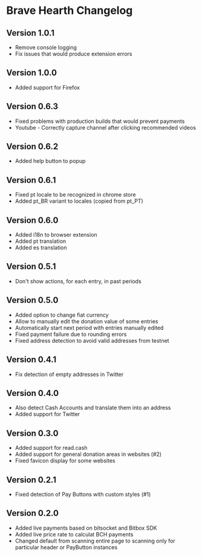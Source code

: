 Brave Hearth Changelog
======================

Version 1.0.1
-------------

 * Remove console logging
 * Fix issues that would produce extension errors

Version 1.0.0
-------------

 * Added support for Firefox

Version 0.6.3
-------------

 * Fixed problems with production builds that would prevent payments
 * Youtube - Correctly capture channel after clicking recommended videos

Version 0.6.2
-------------

 * Added help button to popup

Version 0.6.1
-------------

 * Fixed pt locale to be recognized in chrome store
 * Added pt_BR variant to locales (copied from pt_PT)

Version 0.6.0
-------------

  * Added i18n to browser extension
  * Added pt translation
  * Added es translation

Version 0.5.1
-------------

  * Don't show actions, for each entry, in past periods

Version 0.5.0
-------------

  * Added option to change fiat currency
  * Allow to manually edit the donation value of some entries
  * Automatically start next period with entries manually edited
  * Fixed payment failure due to rounding errors
  * Fixed address detection to avoid valid addresses from testnet

Version 0.4.1
-------------

  * Fix detection of empty addresses in Twitter

Version 0.4.0
-------------

  * Also detect Cash Accounts and translate them into an address
  * Added support for Twitter

Version 0.3.0
-------------

  * Added support for read.cash
  * Added support for general donation areas in websites (#2)
  * Fixed favicon display for some websites

Version 0.2.1
-------------

  * Fixed detection of Pay Buttons with custom styles (#1)

Version 0.2.0
-------------

  * Added live payments based on bitsocket and Bitbox SDK
  * Added live price rate to calculat BCH payments
  * Changed default from scanning entire page to scanning only for particular
    header or PayButton instances
